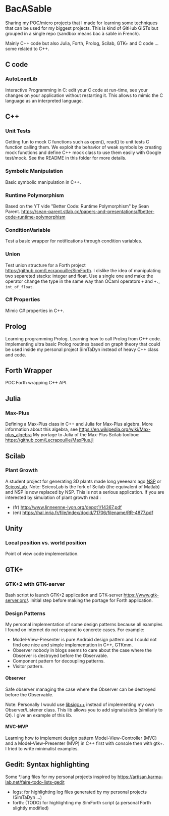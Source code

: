 # BacASable

Sharing my POC/micro projects that I made for learning some techniques that can be used
for my biggest projects. This is kind of GitHub GISTs but grouped in a single repo (sandbox
means bac à sable in French).

Mainly C++ code but also Julia, Forth, Prolog, Scilab, GTK+ and C code ... some related to C++.

## C code

### AutoLoadLib

Interactive Programming in C: edit your C code at run-time, see your changes on
your application without restarting it. This allows to mimic the C language as
an interpreted language.

## C++

### Unit Tests

Getting fun to mock C functions such as open(), read() to unit tests C function calling them.
We exploit the behavior of weak symbols by creating mock functions and define C++ mock class
to use them easily with Google test/mock. See the README in this folder for more details.

### Symbolic Manipulation

Basic symbolic manipulation in C++.

### Runtime Polymorphism

Based on the YT vide "Better Code: Runtime Polymorphism" by Sean Parent.
https://sean-parent.stlab.cc/papers-and-presentations/#better-code-runtime-polymorphism

### ConditionVariable

Test a basic wrapper for notifications through condition variables.

### Union

Test union structure for a Forth project https://github.com/Lecrapouille/SimForth. I dislike the idea of manipulating two separeted stacks: integer and float. Use a single one and make the operator change the type in the same way than OCaml operators `+` and `+.`, `int_of_float`.

### C# Properties

Mimic C# properties in C++.

## Prolog

Learning programming Prolog. Learning how to call Prolog from C++ code. Implementing ultra basic Prolog routines based
on graph theory that could be used inside my personal project SimTaDyn instead of heavy C++ class and code.

## Forth Wrapper

POC Forth wrapping C++ API.

## Julia

### Max-Plus

Defining a Max-Plus class in C++ and Julia for Max-Plus algebra.
More information about this algebra, see https://en.wikipedia.org/wiki/Max-plus_algebra
My portage to Julia of the Max-Plus Scilab toolbox: https://github.com/Lecrapouille/MaxPlus.jl

## Scilab

### Plant Growth

A student project for generating 3D plants made long yeeeears ago [NSP](https://cermics.enpc.fr/~jpc/nsp-tiddly/mine.html) or [ScicosLab](http://www.scicoslab.org/). Note: ScicosLab is the fork of Scilab (the equivalent of Matlab) and NSP is now replaced by NSP. This is not a serious application. If you are interested by simulation of plant growth read :
* (fr) http://www.linneenne-lyon.org/depot1/14367.pdf
* (en) https://hal.inria.fr/file/index/docid/71706/filename/RR-4877.pdf

## Unity

### Local position vs. world position

Point of view code implementation.

## GTK+

### GTK+2 with GTK-server

Bash script to launch GTK+2 application and GTK-server https://www.gtk-server.org/. Initial step before making the portage for Forth application.

### Design Patterns

My personal implementation of some design patterns because all examples I found
on internet do not respond to concrete cases. For example:
- Model-View-Presenter is pure Android design pattern and I could not find one
  nice and simple implementation in C++, GTKmm.
- Observer nobody in blogs seems to care about the case where the Observer is
  destroyed before the Observable.
- Component pattern for decoupling patterns.
- Visitor pattern.

#### Observer

Safe observer managing the case where the Observer can be destroyed before the
Observable.

Note: Personally I would use [libsigc++](https://developer.gnome.org/libsigc++-tutorial/stable/index.html)
instead of implementing my own Observer/Listener class. This lib allows you to
add signals/slots (similarly to Qt). I give an example of this lib.

#### MVC-MVP

Learning how to implement design pattern Model-View-Controller (MVC) and a
Model-View-Presenter (MVP) in C++ first with console then with gtk+.
I tried to write minimalist examples.

## Gedit: Syntax highlighting

Some *.lang files for my personal projects inspired by https://artisan.karma-lab.net/faire-todo-lists-gedit
- logs: for highlighting log files generated by my personal projects (SimTaDyn ...)
- forth: (TODO) for highlighting my SimForth script (a personal Forth slightly modified)
